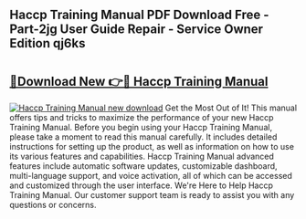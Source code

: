 ## Haccp Training Manual PDF Download Free - Part-2jg User Guide Repair - Service Owner Edition qj6ks

# <h2><a href="http://bc21269.oget.top/?id=Haccp+Training+Manual">🔗Download New 👉🔴 Haccp Training Manual</a></h2>

[![Haccp Training Manual new download](https://i.imgur.com/5g1atiW.png)](http://bc21269.oget.top/?id=Haccp+Training+Manual)
Get the Most Out of It! This manual offers tips and tricks to maximize the performance of your new Haccp Training Manual. Before you begin using your Haccp Training Manual, please take a moment to read this manual carefully. It includes detailed instructions for setting up the product, as well as information on how to use its various features and capabilities. Haccp Training Manual advanced features include automatic software updates, customizable dashboard, multi-language support, and voice activation, all of which can be accessed and customized through the user interface. We're Here to Help Haccp Training Manual. Our customer support team is ready to assist you with any questions or concerns.
